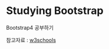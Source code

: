 # Studying Bootstrap

Bootstrap4 공부하기

참고자료 : [w3schools](https://www.w3schools.com/bootstrap4/default.asp)